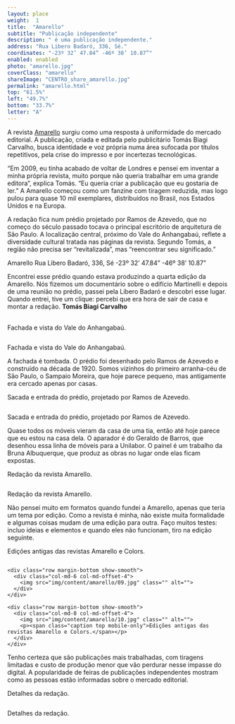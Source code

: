 ```yaml
---
layout: place
weight:  1
title:  "Amarello"
subtitle: "Publicação independente"
description: " é uma publicação independente."
address: "Rua Libero Badaró, 336, Sé."
coordinates: "-23º 32’ 47.84” -46º 38’ 10.87”"
enabled: enabled
photo: "amarello.jpg"
coverClass: "amarello"
shareImage: "CENTRO_share_amarello.jpg"
permalink: "amarello.html"
top: "61.5%"
left: "49.7%"
bottom: "33.7%"
letter: "A"
---
```


<div class="container">
  <div class="row">
    <div class="col-md-10 col-md-offset-1">
      <p>A revista <a href="http://www.amarello.com.br/" target="_blank">Amarello</a> surgiu como uma resposta à uniformidade do mercado editorial. A publicação, criada e editada pelo publicitário Tomás Biagi Carvalho, busca identidade e voz própria numa área sufocada por títulos repetitivos, pela crise do impresso e por incertezas tecnológicas.</p>
      <p>“Em 2009, eu tinha acabado de voltar de Londres e pensei em inventar a minha própria revista, muito porque não queria trabalhar em uma grande editora”, explica Tomás. “Eu queria criar a publicação que eu gostaria de ler.” A Amarello começou como um fanzine com tiragem reduzida, mas logo pulou para quase 10 mil exemplares, distribuídos no Brasil, nos Estados Unidos e na Europa.</p>
      <p>A redação fica num prédio projetado por Ramos de Azevedo, que no começo do século passado tocava o principal escritório de arquitetura de São Paulo. A localização central, próximo do Vale do Anhangabaú, reflete a diversidade cultural tratada nas páginas da revista. Segundo Tomás, a região não precisa ser “revitalizada”, mas “reencontrar seu significado.”</p>
    </div>
  </div>
  <div class="location row">
    <div class="col-md-4 col-md-offset-4 text-center">
      <span class="company">Amarello</span>
      <span class="address">Rua Libero Badaró, 336, Sé</span>
      <span class="coordinates">-23º 32’ 47.84” -46º 38’ 10.87”</span>
      <div class="compass"></div>
    </div>
  </div>
</div>

<div class="centro-container">
  <!-- bloco 1 -->
  <div class="fixie-text-container">
    <div class="row margin-bottom">
      <div class="col-md-4 fixie-text show-smooth f-right">
        <p><span class="plantin">Encontrei esse prédio quando estava produzindo a quarta edição da Amarello. Nós fizemos um documentário sobre o edifício Martinelli e depois de uma reunião no prédio, passei pela Libero Badaró e descobri esse lugar. Quando entrei, tive um clique: percebi que era hora de sair de casa e montar a redação.</span> <span class="dia"><strong>Tomás Biagi Carvalho</strong></span></p>
        <p><br><span class="caption left desktop-only">Fachada e vista do Vale do Anhangabaú.</span></p>
      </div>
      <div class="col-md-6 col-md-offset-2 show-smooth">
          <img src="img/content/amarello/01.jpg" class="" alt="">
      </div>
    </div>
    <div class="row margin-bottom double show-smooth">
      <div class="col-md-8">
        <img src="img/content/amarello/02.jpg" class="" alt="">
        <p><span class="caption top mobile-only">Fachada e vista do Vale do Anhangabaú.</span></p>
      </div>
    </div>
  </div>

  <!-- bloco 2 -->
  <div class="fixie-text-container">
    <div class="row margin-bottom">
      <div class="col-md-4 fixie-text show-smooth">
        <p><span class="plantin">A fachada é tombada. O prédio foi desenhado pelo Ramos de Azevedo e construído na década de 1920. Somos vizinhos do primeiro arranha-céu de São Paulo, o Sampaio Moreira, que hoje parece pequeno, mas antigamente era cercado apenas por casas.</span></p>
        <p><span class="caption right desktop-only">Sacada e entrada do prédio, projetado por Ramos de Azevedo.</span></p>
      </div>
      <div class="col-md-8 pull-right show-smooth">
        <img src="img/content/amarello/03.jpg" class="" alt="">
      </div>
    </div>
    <div class="row margin-bottom double show-smooth">
      <div class="col-md-6 col-md-offset-4">
        <img src="img/content/amarello/04.jpg" class="" alt="">
        <p><span class="caption top mobile-only">Sacada e entrada do prédio, projetado por Ramos de Azevedo.</span></p>
      </div>
    </div>
  </div>

  <!-- bloco 3 -->
  <div class="fixie-text-container">
    <div class="row margin-bottom">
      <div class="col-md-4 fixie-text show-smooth f-right">
        <p><span class="plantin">Quase todos os móveis vieram da casa de uma tia, então até hoje parece que eu estou na casa dela. O aparador é do Geraldo de Barros, que desenhou essa linha de móveis para a Unilabor. O painel é um trabalho da Bruna Albuquerque, que produz as obras no lugar onde elas ficam expostas.</span></p>
        <p><span class="caption left desktop-only">Redação da revista Amarello.</span></p>
      </div>
      <div class="col-md-6 col-md-offset-2 margin-bottom show-smooth">
        <img src="img/content/amarello/05.jpg" class="" alt="">
      </div>
      <div class="col-md-8 show-smooth">
        <img src="img/content/amarello/06.jpg" class="" alt="">
      </div>
    </div>
    <div class="row margin-bottom double show-smooth">
      <div class="col-md-6 col-md-offset-2">
        <img src="img/content/amarello/07.jpg" class="" alt="">
        <p><span class="caption top mobile-only">Redação da revista Amarello.</span></p>
      </div>
    </div>
  </div>

  <!-- bloco 4 -->
  <div class="fixie-text-container">
    <div class="row margin-bottom">
      <div class="col-md-4 fixie-text show-smooth">
        <p><span class="plantin">Não pensei muito em formatos quando fundei a Amarello, apenas que teria um tema por edição. Como a revista é minha, não existe muita formalidade e algumas coisas mudam de uma edição para outra. Faço muitos testes: incluo ideias e elementos e quando eles não funcionam, tiro na edição seguinte.</span></p>
        <p><span class="caption right desktop-only">Edições antigas das revistas Amarello e Colors.</span></p>
      </div>
      <div class="col-md-8 pull-right show-smooth">
        <img src="img/content/amarello/08.jpg" class="" alt="">
      </div>
    </div>

    <div class="row margin-bottom show-smooth">
      <div class="col-md-6 col-md-offset-4">
        <img src="img/content/amarello/09.jpg" class="" alt="">
      </div>
    </div>

    <div class="row margin-bottom show-smooth">
      <div class="col-md-8 col-md-offset-4">
        <img src="img/content/amarello/10.jpg" class="" alt="">
        <p><span class="caption top mobile-only">Edições antigas das revistas Amarello e Colors.</span></p>
      </div>
    </div>
  </div>

  <!-- bloco 5 -->
  <div class="fixie-text-container">
    <div class="row margin-bottom">
      <div class="col-md-4 fixie-text show-smooth f-right">
        <p><span class="plantin">Tenho certeza que são publicações mais trabalhadas, com tiragens limitadas e custo de produção menor que vão perdurar nesse impasse do digital. A popularidade de feiras de publicações independentes mostram como as pessoas estão informadas sobre o mercado editorial.</span></p>
        <p><span class="caption left desktop-only">Detalhes da redação.</span></p>
      </div>
      <div class="col-md-8 margin-bottom show-smooth">
        <img src="img/content/amarello/11.jpg" class="" alt="">
      </div>
    </div>
    <div class="row margin-bottom double show-smooth">
      <div class="col-md-4 col-md-offset-4">
        <img src="img/content/amarello/12.jpg" class="" alt="">
        <p><span class="caption top mobile-only">Detalhes da redação.</span></p>
      </div>
    </div>
  </div>

</div>
